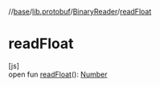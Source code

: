 //[base](../../../index.md)/[lib.protobuf](../index.md)/[BinaryReader](index.md)/[readFloat](read-float.md)

# readFloat

[js]\
open fun [readFloat](read-float.md)(): [Number](https://kotlinlang.org/api/latest/jvm/stdlib/kotlin/-number/index.html)
